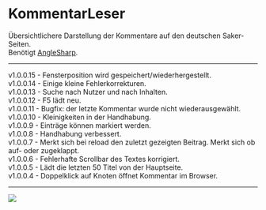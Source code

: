 # KommentarLeser
Übersichtlichere Darstellung der Kommentare auf den deutschen Saker-Seiten.  
Benötigt [AngleSharp](https://github.com/AngleSharp/AngleSharp).

----
v1.0.0.15 - Fensterposition wird gespeichert/wiederhergestellt.  
v1.0.0.14 - Einige kleine Fehlerkorrekturen.  
v1.0.0.13 - Suche nach Nutzer und nach Inhalten.  
v1.0.0.12 - F5 lädt neu.  
v1.0.0.11 - Bugfix: der letzte Kommentar wurde nicht wiederausgewählt.  
v1.0.0.10 - Kleinigkeiten in der Handhabung.  
v1.0.0.9 - Einträge können markiert werden.  
v1.0.0.8 - Handhabung verbessert.  
v1.0.0.7 - Merkt sich bei reload den zuletzt gezeigten Beitrag. Merkt sich ob auf- oder zugeklappt.  
v1.0.0.6 - Fehlerhafte Scrollbar des Textes korrigiert.  
v1.0.0.5 - Lädt die letzten 50 Titel von der Hauptseite.   
v1.0.0.4 - Doppelklick auf Knoten öffnet Kommentar im Browser.

---

![](http://www2.pic-upload.de/img/31448544/KL.png)

<!-- <img src="http://www2.pic-upload.de/img/31350995/KL.png" height="665" width="1064"></img> 
-->
